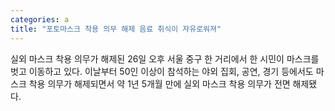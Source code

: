 ```yaml
---
categories: a
title: "포토마스크 착용 의무 해제 음료 취식이 자유로워져"
---
```

 실외 마스크 착용 의무가 해제된 26일 오후 서울 중구 한 거리에서 한 시민이 마스크를 벗고 이동하고 있다. 이날부터 50인 이상이 참석하는 야외 집회, 공연, 경기 등에서도 마스크 착용 의무가 해제되면서 약 1년 5개월 만에 실외 마스크 착용 의무가 전면 해제됐다.